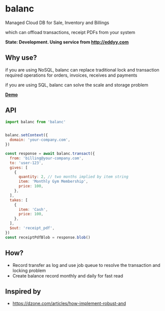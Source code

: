 balanc
======

Managed Cloud DB for Sale, Inventory and Billings

which can offload transactions, receipt PDFs from your system

**State: Development. Using service from http://eddyy.com**


Why use?
--------
if you are using NoSQL, balanc can replace traditional lock and transaction required operations for orders, invoices, receives and payments

if you are using SQL, balanc can solve the scale and storage problem


**[Demo](https://ericfong.github.io/balanc/demo/index.html)**


API
---
```js
import balanc from 'balanc'


balanc.setContext({
  domain: 'your-company.com',
})

const response = await balanc.transact({
  from: 'billing@your-company.com',
  to: 'user-123',
  gives: [
    {
      quantity: 2, // two months implied by item string
      item: 'Monthly Gym Membership',
      price: 100,
    },
  ],
  takes: [
    {
      item: 'Cash',
      price: 100,
    },
  ],
  $out: 'receipt_pdf',
})
const receiptPdfBlob = response.blob()

```


How?
----
- Record transfer as log and use job queue to resolve the transaction and locking problem
- Create balance record monthly and daily for fast read


Inspired by
-----------
- https://dzone.com/articles/how-implement-robust-and
